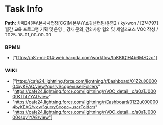 # Task Info

**Path:** 카페24(주)\본사사업장\[CG]MI본부\Y쇼핑센터팀\운영2 / kykwon / [274797] 월간 교육 프로그램 기획 및 운영 _ 강사 문의_건의사항 협의 및 세일즈포스 VOC 작성 / 2025-08-01_00-00-00

### BPMN
- ["https://n8n-mi-014-web.hanpda.com/workflow/foKKlQ1H4b6MZQzo"]

### WIKI
- ["https://cafe24.lightning.force.com/lightning/r/Dashboard/01Z2u0000004byKEAQ/view?queryScope=userFolders"
- "https://cafe24.lightning.force.com/lightning/r/VOC_detail__c/a0aTJ00000KThfZYAT/view"
- "https://cafe24.lightning.force.com/lightning/r/Dashboard/01Z2u0000004byKEAQ/view?queryScope=userFolders"
- "https://cafe24.lightning.force.com/lightning/r/VOC_detail__c/a0aTJ00000Ksgy1YAB/view"]

